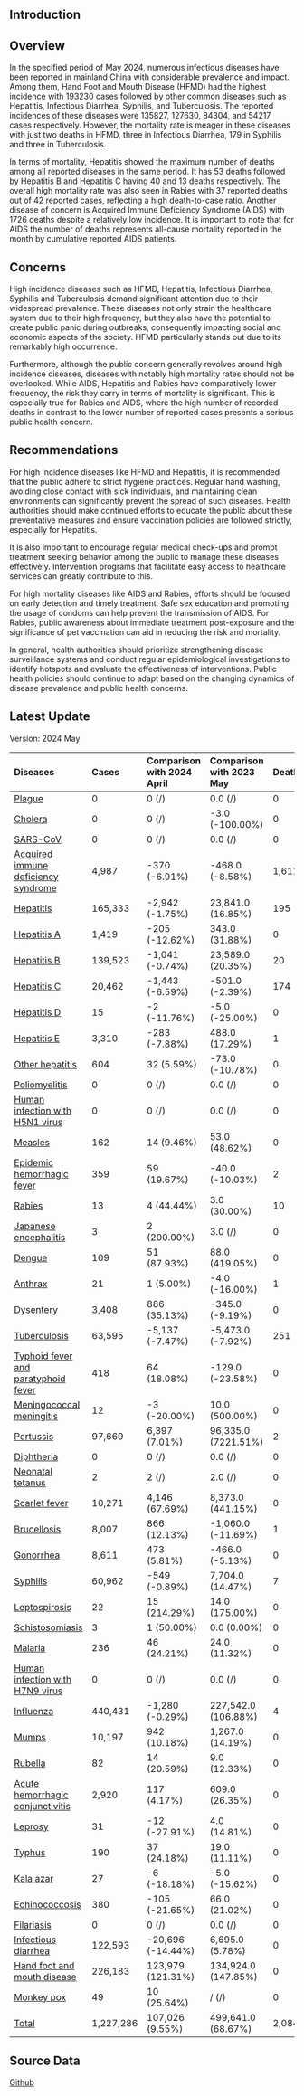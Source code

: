 ## Introduction

## Overview
In the specified period of May 2024, numerous infectious diseases have been reported in mainland China with considerable prevalence and impact. Among them, Hand Foot and Mouth Disease (HFMD) had the highest incidence with 193230 cases followed by other common diseases such as Hepatitis, Infectious Diarrhea, Syphilis, and Tuberculosis. The reported incidences of these diseases were 135827, 127630, 84304, and 54217 cases respectively. However, the mortality rate is meager in these diseases with just two deaths in HFMD, three in Infectious Diarrhea, 179 in Syphilis and three in Tuberculosis.

In terms of mortality, Hepatitis showed the maximum number of deaths among all reported diseases in the same period. It has 53 deaths followed by Hepatitis B and Hepatitis C having 40 and 13 deaths respectively. The overall high mortality rate was also seen in Rabies with 37 reported deaths out of 42 reported cases, reflecting a high death-to-case ratio. Another disease of concern is Acquired Immune Deficiency Syndrome (AIDS) with 1726 deaths despite a relatively low incidence. It is important to note that for AIDS the number of deaths represents all-cause mortality reported in the month by cumulative reported AIDS patients.

## Concerns 
High incidence diseases such as HFMD, Hepatitis, Infectious Diarrhea, Syphilis and Tuberculosis demand significant attention due to their widespread prevalence. These diseases not only strain the healthcare system due to their high frequency, but they also have the potential to create public panic during outbreaks, consequently impacting social and economic aspects of the society. HFMD particularly stands out due to its remarkably high occurrence.

Furthermore, although the public concern generally revolves around high incidence diseases, diseases with notably high mortality rates should not be overlooked. While AIDS, Hepatitis and Rabies have comparatively lower frequency, the risk they carry in terms of mortality is significant. This is especially true for Rabies and AIDS, where the high number of recorded deaths in contrast to the lower number of reported cases presents a serious public health concern.

## Recommendations 
For high incidence diseases like HFMD and Hepatitis, it is recommended that the public adhere to strict hygiene practices. Regular hand washing, avoiding close contact with sick individuals, and maintaining clean environments can significantly prevent the spread of such diseases. Health authorities should make continued efforts to educate the public about these preventative measures and ensure vaccination policies are followed strictly, especially for Hepatitis. 

It is also important to encourage regular medical check-ups and prompt treatment seeking behavior among the public to manage these diseases effectively. Intervention programs that facilitate easy access to healthcare services can greatly contribute to this.

For high mortality diseases like AIDS and Rabies, efforts should be focused on early detection and timely treatment. Safe sex education and promoting the usage of condoms can help prevent the transmission of AIDS. For Rabies, public awareness about immediate treatment post-exposure and the significance of pet vaccination can aid in reducing the risk and mortality. 

In general, health authorities should prioritize strengthening disease surveillance systems and conduct regular epidemiological investigations to identify hotspots and evaluate the effectiveness of interventions. Public health policies should continue to adapt based on the changing dynamics of disease prevalence and public health concerns.


## Latest Update

Version: 2024 May

| Diseases                                                                     | Cases     | Comparison with 2024 April   | Comparison with 2023 May   | Deaths   | Comparison with 2024 April   | Comparison with 2023 May   |
|:-----------------------------------------------------------------------------|:----------|:-----------------------------|:---------------------------|:---------|:-----------------------------|:---------------------------|
| [Plague](./Plague)                                                           | 0         | 0 (/)                        | 0.0 (/)                    | 0        | 0 (/)                        | 0.0 (/)                    |
| [Cholera](./Cholera)                                                         | 0         | 0 (/)                        | -3.0 (-100.00%)            | 0        | 0 (/)                        | 0.0 (/)                    |
| [SARS-CoV](./SARS-CoV)                                                       | 0         | 0 (/)                        | 0.0 (/)                    | 0        | 0 (/)                        | 0.0 (/)                    |
| [Acquired immune deficiency syndrome](./Acquired-immune-deficiency-syndrome) | 4,987     | -370 (-6.91%)                | -468.0 (-8.58%)            | 1,611    | -107 (-6.23%)                | -322.0 (-16.66%)           |
| [Hepatitis](./Hepatitis)                                                     | 165,333   | -2,942 (-1.75%)              | 23,841.0 (16.85%)          | 195      | -36 (-15.58%)                | 25.0 (14.71%)              |
| [Hepatitis A](./Hepatitis-A)                                                 | 1,419     | -205 (-12.62%)               | 343.0 (31.88%)             | 0        | 0 (/)                        | 0.0 (/)                    |
| [Hepatitis B](./Hepatitis-B)                                                 | 139,523   | -1,041 (-0.74%)              | 23,589.0 (20.35%)          | 20       | -1 (-4.76%)                  | 3.0 (17.65%)               |
| [Hepatitis C](./Hepatitis-C)                                                 | 20,462    | -1,443 (-6.59%)              | -501.0 (-2.39%)            | 174      | -35 (-16.75%)                | 23.0 (15.23%)              |
| [Hepatitis D](./Hepatitis-D)                                                 | 15        | -2 (-11.76%)                 | -5.0 (-25.00%)             | 0        | 0 (/)                        | 0.0 (/)                    |
| [Hepatitis E](./Hepatitis-E)                                                 | 3,310     | -283 (-7.88%)                | 488.0 (17.29%)             | 1        | 0 (0.00%)                    | -1.0 (-50.00%)             |
| [Other hepatitis](./Other-hepatitis)                                         | 604       | 32 (5.59%)                   | -73.0 (-10.78%)            | 0        | 0 (/)                        | 0.0 (/)                    |
| [Poliomyelitis](./Poliomyelitis)                                             | 0         | 0 (/)                        | 0.0 (/)                    | 0        | 0 (/)                        | 0.0 (/)                    |
| [Human infection with H5N1 virus](./Human-infection-with-H5N1-virus)         | 0         | 0 (/)                        | 0.0 (/)                    | 0        | 0 (/)                        | 0.0 (/)                    |
| [Measles](./Measles)                                                         | 162       | 14 (9.46%)                   | 53.0 (48.62%)              | 0        | 0 (/)                        | 0.0 (/)                    |
| [Epidemic hemorrhagic fever](./Epidemic-hemorrhagic-fever)                   | 359       | 59 (19.67%)                  | -40.0 (-10.03%)            | 2        | 1 (100.00%)                  | 2.0 (/)                    |
| [Rabies](./Rabies)                                                           | 13        | 4 (44.44%)                   | 3.0 (30.00%)               | 10       | 2 (25.00%)                   | 3.0 (42.86%)               |
| [Japanese encephalitis](./Japanese-encephalitis)                             | 3         | 2 (200.00%)                  | 3.0 (/)                    | 0        | 0 (/)                        | 0.0 (/)                    |
| [Dengue](./Dengue)                                                           | 109       | 51 (87.93%)                  | 88.0 (419.05%)             | 0        | 0 (/)                        | 0.0 (/)                    |
| [Anthrax](./Anthrax)                                                         | 21        | 1 (5.00%)                    | -4.0 (-16.00%)             | 1        | 1 (/)                        | 1.0 (/)                    |
| [Dysentery](./Dysentery)                                                     | 3,408     | 886 (35.13%)                 | -345.0 (-9.19%)            | 0        | 0 (/)                        | 0.0 (/)                    |
| [Tuberculosis](./Tuberculosis)                                               | 63,595    | -5,137 (-7.47%)              | -5,473.0 (-7.92%)          | 251      | -68 (-21.32%)                | -92.0 (-26.82%)            |
| [Typhoid fever and paratyphoid fever](./Typhoid-fever-and-paratyphoid-fever) | 418       | 64 (18.08%)                  | -129.0 (-23.58%)           | 0        | 0 (/)                        | 0.0 (/)                    |
| [Meningococcal meningitis](./Meningococcal-meningitis)                       | 12        | -3 (-20.00%)                 | 10.0 (500.00%)             | 0        | 0 (/)                        | 0.0 (/)                    |
| [Pertussis](./Pertussis)                                                     | 97,669    | 6,397 (7.01%)                | 96,335.0 (7221.51%)        | 2        | -5 (-71.43%)                 | 2.0 (/)                    |
| [Diphtheria](./Diphtheria)                                                   | 0         | 0 (/)                        | 0.0 (/)                    | 0        | 0 (/)                        | 0.0 (/)                    |
| [Neonatal tetanus](./Neonatal-tetanus)                                       | 2         | 2 (/)                        | 2.0 (/)                    | 0        | 0 (/)                        | 0.0 (/)                    |
| [Scarlet fever](./Scarlet-fever)                                             | 10,271    | 4,146 (67.69%)               | 8,373.0 (441.15%)          | 0        | 0 (/)                        | 0.0 (/)                    |
| [Brucellosis](./Brucellosis)                                                 | 8,007     | 866 (12.13%)                 | -1,060.0 (-11.69%)         | 1        | 0 (0.00%)                    | 1.0 (/)                    |
| [Gonorrhea](./Gonorrhea)                                                     | 8,611     | 473 (5.81%)                  | -466.0 (-5.13%)            | 0        | 0 (/)                        | 0.0 (/)                    |
| [Syphilis](./Syphilis)                                                       | 60,962    | -549 (-0.89%)                | 7,704.0 (14.47%)           | 7        | 3 (75.00%)                   | -3.0 (-30.00%)             |
| [Leptospirosis](./Leptospirosis)                                             | 22        | 15 (214.29%)                 | 14.0 (175.00%)             | 0        | 0 (/)                        | 0.0 (/)                    |
| [Schistosomiasis](./Schistosomiasis)                                         | 3         | 1 (50.00%)                   | 0.0 (0.00%)                | 0        | 0 (/)                        | 0.0 (/)                    |
| [Malaria](./Malaria)                                                         | 236       | 46 (24.21%)                  | 24.0 (11.32%)              | 0        | -1 (-100.00%)                | 0.0 (/)                    |
| [Human infection with H7N9 virus](./Human-infection-with-H7N9-virus)         | 0         | 0 (/)                        | 0.0 (/)                    | 0        | 0 (/)                        | 0.0 (/)                    |
| [Influenza](./Influenza)                                                     | 440,431   | -1,280 (-0.29%)              | 227,542.0 (106.88%)        | 4        | 4 (/)                        | 2.0 (100.00%)              |
| [Mumps](./Mumps)                                                             | 10,197    | 942 (10.18%)                 | 1,267.0 (14.19%)           | 0        | 0 (/)                        | 0.0 (/)                    |
| [Rubella](./Rubella)                                                         | 82        | 14 (20.59%)                  | 9.0 (12.33%)               | 0        | 0 (/)                        | 0.0 (/)                    |
| [Acute hemorrhagic conjunctivitis](./Acute-hemorrhagic-conjunctivitis)       | 2,920     | 117 (4.17%)                  | 609.0 (26.35%)             | 0        | 0 (/)                        | 0.0 (/)                    |
| [Leprosy](./Leprosy)                                                         | 31        | -12 (-27.91%)                | 4.0 (14.81%)               | 0        | 0 (/)                        | 0.0 (/)                    |
| [Typhus](./Typhus)                                                           | 190       | 37 (24.18%)                  | 19.0 (11.11%)              | 0        | 0 (/)                        | 0.0 (/)                    |
| [Kala azar](./Kala-azar)                                                     | 27        | -6 (-18.18%)                 | -5.0 (-15.62%)             | 0        | 0 (/)                        | 0.0 (/)                    |
| [Echinococcosis](./Echinococcosis)                                           | 380       | -105 (-21.65%)               | 66.0 (21.02%)              | 0        | 0 (/)                        | 0.0 (/)                    |
| [Filariasis](./Filariasis)                                                   | 0         | 0 (/)                        | 0.0 (/)                    | 0        | 0 (/)                        | 0.0 (/)                    |
| [Infectious diarrhea](./Infectious-diarrhea)                                 | 122,593   | -20,696 (-14.44%)            | 6,695.0 (5.78%)            | 0        | 0 (/)                        | 0.0 (/)                    |
| [Hand foot and mouth disease](./Hand-foot-and-mouth-disease)                 | 226,183   | 123,979 (121.31%)            | 134,924.0 (147.85%)        | 0        | 0 (/)                        | 0.0 (/)                    |
| [Monkey pox](./Monkey-pox)                                                   | 49        | 10 (25.64%)                  | / (/)                      | 0        | 0 (/)                        | / (/)                      |
| [Total](./Total)                                                             | 1,227,286 | 107,026 (9.55%)              | 499,641.0 (68.67%)         | 2,084    | -206 (-9.00%)                | -381.0 (-15.46%)           |

## Source Data

<a href=https://github.com/xmusphlkg/globalID/tree/main/Data/AllData/CN><i class="fab fa-github"></i> Github</a>
